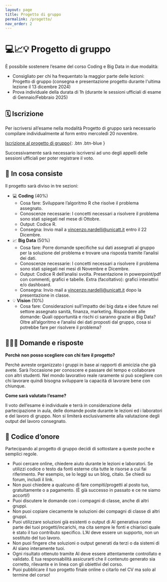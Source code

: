 ```yaml
---
layout: page
title: Progetto di gruppo
permalink: /progetto/
nav_order: 2
---
```


# 💻📈💡 Progetto di gruppo


È possibile sostenere l’esame del corso Coding e Big Data in due modalità:

- Consigliato per chi ha frequentato la maggior parte delle lezioni: Progetto di gruppo (consegna e presentazione progetto durante l'ultima lezione il 13 dicembre 2024)
- Prova individuale della durata di 1h (durante le sessioni ufficiali di esame di Gennaio/Febbraio 2025)


## 🗓 Iscrizione

Per iscriversi all’esame nella modalità Progetto di gruppo sarà necessario compilare individualmente al form entro mercoledì 20 novembre. 

[Iscrizione al progetto di gruppo](https://forms.gle/Z1u7WhwSo5JgWurz6){: .btn .btn-blue }

Successivamente sarà necessario iscriversi ad uno degli appelli delle sessioni ufficiali per poter registrare il voto. 


## 📕 In cosa consiste

Il progetto sarà diviso in tre sezioni:

- 💻 **Coding** (40%)
    - Cosa fare: Sviluppare l’algoritmo R che risolve il problema assegnato.
    - Conoscenze necessarie: I concetti necessari a risolvere il problema sono stati spiegati nel mese di Ottobre.
    - Output: Codice R.
    - Consegna: Invio mail a vincenzo.nardelli@unicatt.it entro il 22 Dicembre.
- 📈 **Big Data** (50%)
    - Cosa fare: Porre domande specifiche sui dati assegnati al gruppo per la soluzione del problema e trovare una risposta tramite l’analisi dei dati.
    - Conoscenze necessarie: I concetti necessari a risolvere il problema sono stati spiegati nei mesi di Novembre e Dicembre.
    - Output: Codice R dell’analisi svolta. Presentazione in powerpoint/pdf con commenti, grafici e tabelle. Extra (facoltativo): grafici interattivi e/o dashboard.
    - Consegna: Invio mail a vincenzo.nardelli@unicatt.it dopo la presentazione in classe.
- 💡 **Vision** (10%)
    - Cosa fare: Considerazioni sull’impatto dei big data e idee future nel settore assegnato sanità, finanza, marketing. Rispondere alle domande: Quali opportunità e rischi ci saranno grazie ai Big Data? Oltre all’algoritmo e l’analisi dei dati proposti dal gruppo, cosa si potrebbe fare per risolvere il problema?


## 🙋🏻‍♀️ Domande e risposte

**Perchè non posso scegliere con chi fare il progetto?**

Perchè avreste organizzato i gruppi in base ai rapporti di amicizia che già avete. Sarà l’occasione per conoscere e passare del tempo e collaborare con altri studenti. Nel mondo lavorativo reale raramente si può scegliere con chi lavorare quindi bisogna sviluppare la capacità di lavorare bene con chiunque.

**Come sarà valutato l’esame?**

Il voto dell’esame è individuale e terrà in considerazione della partecipazione in aula, delle domande poste durante le lezioni ed i laboratori e del lavoro di gruppo. Non si limiterà esclusivamente alla valutazione degli output del lavoro consegnato.


## 🏅 Codice d’onore

Partecipando al progetto di gruppo decidi di sottostare a queste poche e semplici regole.

- Puoi cercare online, chiedere aiuto durante le lezioni e laboratori. Se utilizzi codice o testo da fonti esterne cita tutte le risorse a cui fai riferimento. Per esempio, se lo leggi su un blog, citalo. Se chiedi su forum, includi il link.
- Non puoi chiedere a qualcuno di fare compiti/progetti al posto tuo, gratuitamente o a pagamento. (È già successo in passato e ce ne siamo accorti!)
- Puoi discutere le domande con i compagni di classe, anche di altri gruppi.
- Non puoi copiare ciecamente le soluzioni dei compagni di classe di altri gruppi.
- Puoi utilizzare soluzioni già esistenti o output di AI generativa come parte dei tuoi progetti/incarichi, ma cita sempre le fonti e chiarisci quale è stato il tuo contributo specifico. L’AI deve essere un supporto, non un sostituto del tuo lavoro.
- Non puoi fingere che soluzioni o output generati da terzi o da sistemi di AI siano interamente tuoi.
- Ogni risultato ottenuto tramite AI deve essere attentamente controllato e validato. È tua responsabilità assicurarti che il contenuto generato sia corretto, rilevante e in linea con gli obiettivi del corso.
- Puoi pubblicare il tuo progetto finale online o citarlo nel CV ma solo al termine del corso!